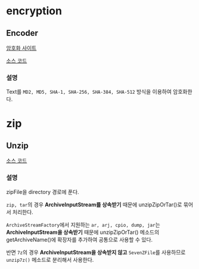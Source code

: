 # encryption

## Encoder

[암호화 사이트](https://coding.tools/kr/sha256)

[소스 코드](https://github.com/mike-urssu/sample-codes/blob/develop/utils/src/encryption/Encoder.java)

### 설명

Text를 `MD2, MD5, SHA-1, SHA-256, SHA-384, SHA-512` 방식을 이용하여 암호화한다.

# zip

## Unzip

[소스 코드](https://github.com/mike-urssu/sample-codes/blob/main/utils/src/zip/Unzip.java)

### 설명

zipFile을 directory 경로에 푼다.

`zip, tar`의 경우 **ArchiveInputStream를 상속받기** 때문에 unzipZipOrTar()로 묶어서 처리한다.

`ArchiveStreamFactory`에서 지원하는 `ar, arj, cpio, dump, jar`는 **ArchiveInputStream을 상속받기** 때문에 unzipZipOrTar() 메소드의 getArchiveName()에 확장자를 추가하여 공통으로 사용할 수 있다.

반면 `7z`의 경우 **ArchiveInputStream을 상속받지 않고** `SevenZFile`를 사용하므로 `unzip7z()` 메소드로 분리해서 사용한다.
